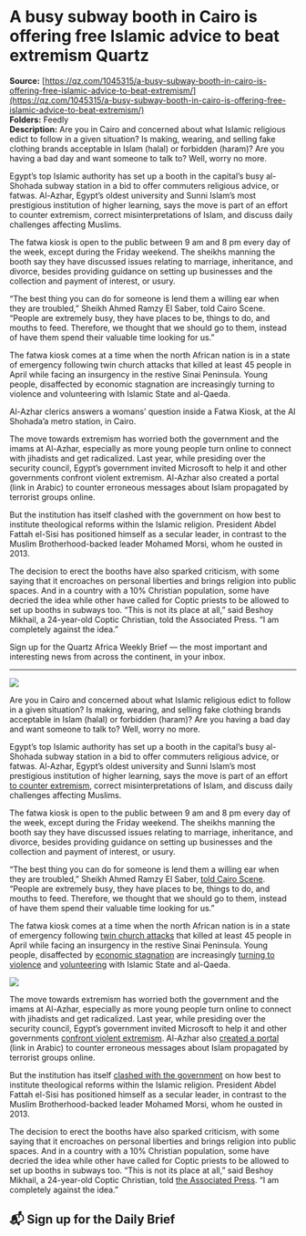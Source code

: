 # A busy subway booth in Cairo is offering free Islamic advice to beat extremism Quartz

**Source:** [https://qz.com/1045315/a-busy-subway-booth-in-cairo-is-offering-free-islamic-advice-to-beat-extremism/](https://qz.com/1045315/a-busy-subway-booth-in-cairo-is-offering-free-islamic-advice-to-beat-extremism/)  
**Folders:** Feedly  
**Description:** Are you in Cairo and concerned about what Islamic religious edict to follow in a given situation? Is making, wearing, and selling fake clothing brands acceptable in Islam (halal) or forbidden (haram)? Are you having a bad day and want someone to talk to? Well, worry no more.

Egypt’s top Islamic authority has set up a booth in the capital’s busy al-Shohada subway station in a bid to offer commuters religious advice, or fatwas. Al-Azhar, Egypt’s oldest university and Sunni Islam’s most prestigious institution of higher learning, says the move is part of an effort to counter extremism, correct misinterpretations of Islam, and discuss daily challenges affecting Muslims.

The fatwa kiosk is open to the public between 9 am and 8 pm every day of the week, except during the Friday weekend. The sheikhs manning the booth say they have discussed issues relating to marriage, inheritance, and divorce, besides providing guidance on setting up businesses and the collection and payment of interest, or usury.

“The best thing you can do for someone is lend them a willing ear when they are troubled,” Sheikh Ahmed Ramzy El Saber, told Cairo Scene. “People are extremely busy, they have places to be, things to do, and mouths to feed. Therefore, we thought that we should go to them, instead of have them spend their valuable time looking for us.”

The fatwa kiosk comes at a time when the north African nation is in a state of emergency following twin church attacks that killed at least 45 people in April while facing an insurgency in the restive Sinai Peninsula. Young people, disaffected by economic stagnation are increasingly turning to violence and volunteering with Islamic State and al-Qaeda.

Al-Azhar clerics answers a womans’ question inside a Fatwa Kiosk, at the Al Shohada’a metro station, in Cairo.

The move towards extremism has worried both the government and the imams at Al-Azhar, especially as more young people turn online to connect with jihadists and get radicalized. Last year, while presiding over the security council, Egypt’s government invited Microsoft to help it and other governments confront violent extremism. Al-Azhar also created a portal (link in Arabic) to counter erroneous messages about Islam propagated by terrorist groups online.

But the institution has itself clashed with the government on how best to institute theological reforms within the Islamic religion. President Abdel Fattah el-Sisi has positioned himself as a secular leader, in contrast to the Muslim Brotherhood-backed leader Mohamed Morsi, whom he ousted in 2013.

The decision to erect the booths have also sparked criticism, with some saying that it encroaches on personal liberties and brings religion into public spaces. And in a country with a 10% Christian population, some have decried the idea while other have called for Coptic priests to be allowed to set up booths in subways too. “This is not its place at all,” said Beshoy Mikhail, a 24-year-old Coptic Christian, told the Associated Press. “I am completely against the idea.”

Sign up for the Quartz Africa Weekly Brief — the most important and interesting news from across the continent, in your inbox.


---

<div><div><div><picture><img src="https://qz.com/cdn-cgi/image/width=1024%2Cquality=85%2Cformat=auto/https://assets.qz.com/media/0ba53f384855689711d6f0135fa36855.jpg"></picture></div><p>Are you in Cairo and concerned about what Islamic religious edict to follow in a given situation? Is making, wearing, and selling fake clothing brands acceptable in Islam (halal) or forbidden (haram)? Are you having a bad day and want someone to talk to? Well, worry no more.</p></div><div><p>Egypt’s top Islamic authority has set up a booth in the capital’s busy al-Shohada subway station in a bid to offer commuters religious advice, or fatwas. Al-Azhar, Egypt’s oldest university and Sunni Islam’s most prestigious institution of higher learning, says the move is part of an effort <a href="http://www.timescolonist.com/clerics-offering-religious-edicts-in-cairo-metro-stir-debate-1.21521225">to counter extremism</a>, correct misinterpretations of Islam, and discuss daily challenges affecting Muslims.</p></div><div><p>The fatwa kiosk is open to the public between 9 am and 8 pm every day of the week, except during the Friday weekend. The sheikhs manning the booth say they have discussed issues relating to marriage, inheritance, and divorce, besides providing guidance on setting up businesses and the collection and payment of interest, or usury.</p></div><div><p>“The best thing you can do for someone is lend them a willing ear when they are troubled,” Sheikh Ahmed Ramzy El Saber, <a href="http://cairoscene.com/LifeStyle/Theres-New-Fatwa-Kiosk-Cairos-Metro-Heres-Advice-We-Got">told Cairo Scene</a>. “People are extremely busy, they have places to be, things to do, and mouths to feed. Therefore, we thought that we should go to them, instead of have them spend their valuable time looking for us.”</p></div><div><p>The fatwa kiosk comes at a time when the north African nation is in a state of emergency following <a href="http://www.aljazeera.com/news/2016/11/explosion-hits-egypt-tanta-161127070517863.html">twin church attacks</a> that killed at least 45 people in April while facing an insurgency in the restive Sinai Peninsula. Young people, disaffected by <a href="https://qz.com/1020105/egypts-austerity-cuts-have-been-great-for-investors-but-not-for-egyptians">economic stagnation</a> are increasingly <a href="https://apnews.com/548a9a558d9d44f3b4b1d2530483738c/egypts-disaffected-youth-increasingly-calling-violence">turning to violence</a> and <a href="https://www.nytimes.com/2015/02/19/world/middleeast/from-a-private-school-in-cairo-to-isis-killing-fields-in-syria-video.html?_r=0">volunteering</a> with Islamic State and al-Qaeda.</p></div><div><div><picture><img src="https://qz.com/cdn-cgi/image/width=1024%2Cquality=85%2Cformat=auto/https://assets.qz.com/media/bc7419c2220a514e7489a44121a0f4db.jpg"></picture></div><p>The move towards extremism has worried both the government and the imams at Al-Azhar, especially as more young people turn online to connect with jihadists and get radicalized. Last year, while presiding over the security council, Egypt’s government invited Microsoft to help it and other governments <a href="http://foreignpolicy.com/2016/05/10/how-to-defeat-extremism-without-becoming-egypts-microserf/">confront violent extremism</a>. Al-Azhar also <a href="http://www.albawabhnews.com/1325936">created a portal</a> (link in Arabic) to counter erroneous messages about Islam propagated by terrorist groups online.</p></div><div><p>But the institution has itself <a href="http://www.news24.com/Africa/News/faith-politics-clash-as-egypts-al-azhar-pressed-to-reform-20170427">clashed with the government</a> on how best to institute theological reforms within the Islamic religion. President Abdel Fattah el-Sisi has positioned himself as a secular leader, in contrast to the Muslim Brotherhood-backed leader Mohamed Morsi, whom he ousted in 2013.</p></div><div><p>The decision to erect the booths have also sparked criticism, with some saying that it encroaches on personal liberties and brings religion into public spaces. And in a country with a 10% Christian population, some have decried the idea while other have called for Coptic priests to be allowed to set up booths in subways too. “This is not its place at all,” said Beshoy Mikhail, a 24-year-old Coptic Christian, told <a href="http://www.timescolonist.com/clerics-offering-religious-edicts-in-cairo-metro-stir-debate-1.21521225">the Associated Press</a>. “I am completely against the idea.”</p></div><div><h2>📬 Sign up for the Daily Brief</h2></div></div>